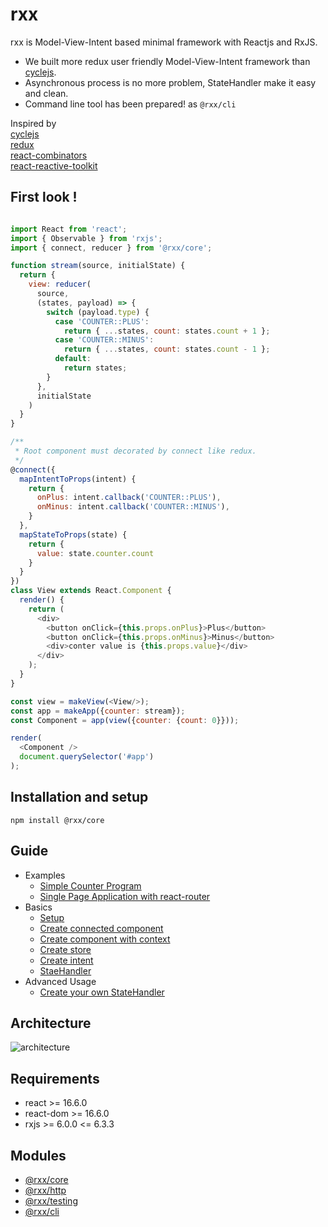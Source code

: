 # rxx

rxx is Model-View-Intent based minimal framework with Reactjs and RxJS.

- We built more redux user friendly Model-View-Intent framework than [cyclejs](http://cycle.js.org/).
- Asynchronous process is no more problem, StateHandler make it easy and clean.
- Command line tool has been prepared! as `@rxx/cli`

Inspired by  
[cyclejs](http://cycle.js.org/)  
[redux](https://github.com/reactjs/redux)  
[react-combinators](https://github.com/milankinen/react-combinators)  
[react-reactive-toolkit](https://github.com/milankinen/react-reactive-toolkit)

## First look !

```javascript

import React from 'react';
import { Observable } from 'rxjs';
import { connect, reducer } from '@rxx/core';

function stream(source, initialState) {
  return {
    view: reducer(
      source,
      (states, payload) => {
        switch (payload.type) {
          case 'COUNTER::PLUS':
            return { ...states, count: states.count + 1 };
          case 'COUNTER::MINUS':
            return { ...states, count: states.count - 1 };
          default:
            return states;
        }
      },
      initialState
    )
  }
}

/**
 * Root component must decorated by connect like redux.
 */
@connect({
  mapIntentToProps(intent) {
    return {
      onPlus: intent.callback('COUNTER::PLUS'),
      onMinus: intent.callback('COUNTER::MINUS'),
    }
  },
  mapStateToProps(state) {
    return {
      value: state.counter.count
    }
  }
})
class View extends React.Component {
  render() {
    return (
      <div>
        <button onClick={this.props.onPlus}>Plus</button>
        <button onClick={this.props.onMinus}>Minus</button>
        <div>conter value is {this.props.value}</div>
      </div>
    );
  }
}

const view = makeView(<View/>);
const app = makeApp({counter: stream});
const Component = app(view({counter: {count: 0}}));

render(
  <Component />
  document.querySelector('#app')
);

```

## Installation and setup

```
npm install @rxx/core
```


## Guide

- Examples
    - [Simple Counter Program](./docs/basic_guide.md)
    - [Single Page Application with react-router](./docs/spa.md)
- Basics
    - [Setup](./docs/setup.md)
    - [Create connected component](./docs/basics/create_connected_component.md)
    - [Create component with context](./docs/basics/create_component.md)
    - [Create store](./docs/basics/create_store.md)
    - [Create intent](./docs/basics/create_intent.md)
    - [StaeHandler](./docs/basics/state_handler.md)
- Advanced Usage
    - [Create your own StateHandler](./docs/au/create_yow_state_handler.md)

## Architecture

![architecture](./images/rxx.png)

## Requirements

- react >= 16.6.0
- react-dom >= 16.6.0
- rxjs >= 6.0.0 <= 6.3.3

## Modules

- [@rxx/core](modules/core)
- [@rxx/http](modules/http)
- [@rxx/testing](modules/testing)
- [@rxx/cli](modules/cli)
